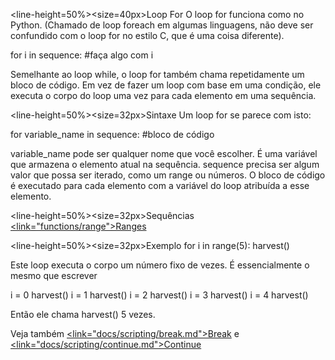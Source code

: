 <line-height=50%><size=40px>Loop For</size>
</line-height>
O loop for funciona como no Python. (Chamado de loop foreach em algumas linguagens, não deve ser confundido com o loop for no estilo C, que é uma coisa diferente).

for i in sequence:
	#faça algo com i

Semelhante ao loop while, o loop for também chama repetidamente um bloco de código. Em vez de fazer um loop com base em uma condição, ele executa o corpo do loop uma vez para cada elemento em uma sequência.

<line-height=50%><size=32px>Sintaxe</size>
</line-height>
Um loop for se parece com isto:

for variable_name in sequence:
	#bloco de código

variable_name pode ser qualquer nome que você escolher. É uma variável que armazena o elemento atual na sequência. sequence precisa ser algum valor que possa ser iterado, como um range ou números. O bloco de código é executado para cada elemento com a variável do loop atribuída a esse elemento.

<line-height=50%><size=32px>Sequências</size>
</line-height>
<u><link="functions/range">Ranges</link></u>      

<line-height=50%><size=32px>Exemplo</size>
</line-height>
for i in range(5):
    harvest()

Este loop executa o corpo um número fixo de vezes. É essencialmente o mesmo que escrever

i = 0
harvest()
i = 1
harvest()
i = 2
harvest()
i = 3
harvest()
i = 4
harvest()

Então ele chama harvest() 5 vezes.

Veja também <u><link="docs/scripting/break.md">Break</link></u> e <u><link="docs/scripting/continue.md">Continue</link></u>